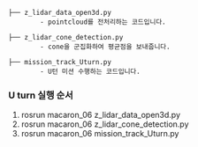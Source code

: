 ```U_turn
├── z_lidar_data_open3d.py
        - pointcloud를 전처리하는 코드입니다.

├── z_lidar_cone_detection.py
        - cone을 군집화하여 평균점을 보내줍니다.

├── mission_track_Uturn.py
        - U턴 미션 수행하는 코드입니다.
```
### U turn 실행 순서
1. rosrun macaron_06 z_lidar_data_open3d.py
2. rosrun macaron_06 z_lidar_cone_detection.py
3. rosrun macaron_06 mission_track_Uturn.py
